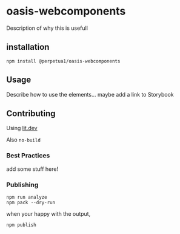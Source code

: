 # oasis-webcomponents

Description of why this is usefull

## installation

    npm install @perpetua1/oasis-webcomponents

## Usage

Describe how to use the elements...
maybe add a link to Storybook


## Contributing

Using [lit.dev](https://lit.dev)

Also `no-build`

### Best Practices

add some stuff here!

### Publishing

    npm run analyze
    npm pack --dry-run

when your happy with the output,

    npm publish
